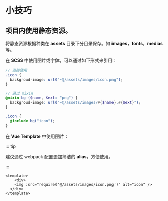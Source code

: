 # 小技巧

## 项目内使用静态资源。

将静态资源根据种类在 **assets** 目录下分目录保存。如 **images**，**fonts**，**medias**等。

在 **SCSS** 中使用图片或字体，可以通过如下形式来引用：

``` scss
// 直接使用
.icon {
  backgroud-image: url("~@/assets/images/icon.png");
}

// 通过 mixin
@mixin bg ($name, $ext: "png") {
  backgroud-image: url("~@/assets/images/#{$name}.#{$ext}");
}

.icon {
  @include bg("icon");
}
```

在 **Vue Template** 中使用图片：

::: tip

建议通过 webpack 配置更加简洁的 **alias**，方便使用。

:::

``` vue
<template>
	<div>
  	<img :src="require('@/assets/images/icon.png')" alt="icon" />
  </div>
</template>
```

